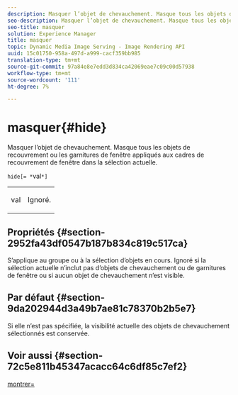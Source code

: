 ```yaml
---
description: Masquer l’objet de chevauchement. Masque tous les objets de recouvrement ou les garnitures de fenêtre appliqués aux cadres de recouvrement de fenêtre dans la sélection actuelle.
seo-description: Masquer l’objet de chevauchement. Masque tous les objets de recouvrement ou les garnitures de fenêtre appliqués aux cadres de recouvrement de fenêtre dans la sélection actuelle.
seo-title: masquer
solution: Experience Manager
title: masquer
topic: Dynamic Media Image Serving - Image Rendering API
uuid: 15c01750-958a-497d-a999-cacf359bb985
translation-type: tm+mt
source-git-commit: 97a84e8e7edd3d834ca42069eae7c09c00d57938
workflow-type: tm+mt
source-wordcount: '111'
ht-degree: 7%

---
```



# masquer{#hide}

Masquer l’objet de chevauchement. Masque tous les objets de recouvrement ou les garnitures de fenêtre appliqués aux cadres de recouvrement de fenêtre dans la sélection actuelle.

`hide[= *`val`*]`

<table id="simpletable_015459EC2F4642A59B04F0B8064070B1"> 
 <tr class="strow"> 
  <td class="stentry"> <p><span class="codeph"> <span class="varname"> val</span></span> </p> </td> 
  <td class="stentry"> <p>Ignoré. </p></td> 
 </tr> 
</table>

## Propriétés {#section-2952fa43df0547b187b834c819c517ca}

S’applique au groupe ou à la sélection d’objets en cours. Ignoré si la sélection actuelle n’inclut pas d’objets de chevauchement ou de garnitures de fenêtre ou si aucun objet de chevauchement n’est visible.

## Par défaut {#section-9da202944d3a49b7ae81c78370b2b5e7}

Si elle n’est pas spécifiée, la visibilité actuelle des objets de chevauchement sélectionnés est conservée.

## Voir aussi {#section-72c5e811b45347acacc64c6df85c7ef2}

[montrer=](../../../../../ir-api/http-protocol/image-rendering-api-ref/c-ir-http-protocol-ref/c-ir-http-protocol-command-reference/r-ir-show.md#reference-f1824e1a501144bc9a6ae28de8e6bcb9)
